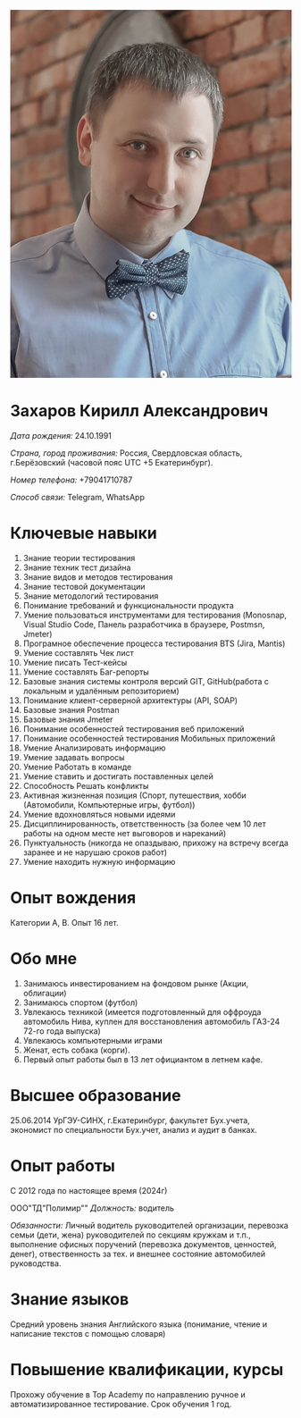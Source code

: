 ![PersonalPhoto](https://github.com/KirillZakharoV24/Job-Resume/blob/main/PhotoResume.jpg)

# Захаров Кирилл Александрович

_Дата рождения:_ 24.10.1991

_Страна, город проживания:_ Россия, Свердловская область, г.Берёзовский (часовой пояс UTC +5 Екатеринбург).

_Номер телефона:_ +79041710787

 _Способ связи:_ Telegram, WhatsApp
 # Ключевые навыки

   
 1. Знание теории тестирования
 2. Знание техник тест дизайна
 3. Знание видов и методов тестирования
 4. Знание тестовой документации
 5. Знание методологий тестирования
 6. Понимание требований и функциональности продукта 
 7. Умение пользоваться инструментами для тестирования (Monosnap, Visual Studio Code, Панель разработчика в браузере, Postmsn, Jmeter)
 8. Програмное обеспечение процесса тестирования BTS (Jira, Mantis)
 9. Умение составлять Чек лист
 10. Умение писать Тест-кейсы
 11. Умение составлять Баг-репорты
 12. Базовые знания системы контроля версий GIT, GitHub(работа с локальным и удалённым репозиторием)
 13. Понимание клиент-серверной архитектуры (API, SOAP)
 14. Базовые знания Postman
 15. Базовые знания Jmeter
 16. Понимание особенностей тестирования веб приложений
 17. Понимание особенностей тестирования Мобильных приложений
 18. Умение Анализировать информацию
 19. Умение задавать вопросы
 20. Умение Работать в команде 
 21. Умение ставить и достигать поставленных целей 
 22. Способность Решать конфликты
 23. Активная жизненная позиция (Спорт, путешествия, хобби (Автомобили, Компьютерные игры, футбол))
 24. Умение вдохновляться новыми идеями
 25. Дисциплинированность, ответственность (за более чем 10 лет работы на одном месте нет выговоров и нареканий)
 26. Пунктуальность (никогда не опаздываю, прихожу на встречу всегда заранее и не нарушаю сроков работ)
 27. Умение находить нужную информацию
   
   # Опыт вождения
   Категории А, В. Опыт 16 лет.
   # Обо мне
   1. Занимаюсь инвестированием на фондовом рынке (Акции, облигации)
   2. Занимаюсь спортом (футбол)
   3. Увлекаюсь техникой (имеется подготовленный для оффроуда автомобиль Нива, куплен для восстановления автомобиль ГАЗ-24 72-го года выпуска)
   4. Увлекаюсь компьютерными играми
   5. Женат, есть собака (корги).
   6. Первый опыт работы был в 13 лет официантом в летнем кафе.
   # Высшее образование
   25.06.2014 УрГЭУ-СИНХ, г.Екатеринбург, факультет Бух.учета, экономист по специальности Бух.учет, анализ и аудит в банках.
   # Опыт работы
   С 2012 года по настоящее время (2024г)
   
   ООО"ТД"Полимир""
   _Должность:_ водитель
   
   _Обязанности:_ Личный водитель руководителей организации, перевозка семьи (дети, жена) руководителей по секциям кружкам и т.п., выполнение офисных поручений (перевозка документов, ценностей, денег), отвественность за тех. и внешнее состояние автомобилей руководства.
# Знание языков
Средний уровень знания Английского языка (понимание, чтение и написание текстов с помощью словаря)
# Повышение квалификации, курсы
Прохожу обучение в Top Academy по направлению ручное и автоматизированное тестирование. Срок обучения 1 год.

